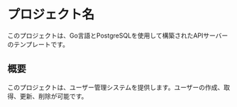 # プロジェクト名

このプロジェクトは、Go言語とPostgreSQLを使用して構築されたAPIサーバーのテンプレートです。

## 概要

このプロジェクトは、ユーザー管理システムを提供します。ユーザーの作成、取得、更新、削除が可能です。
